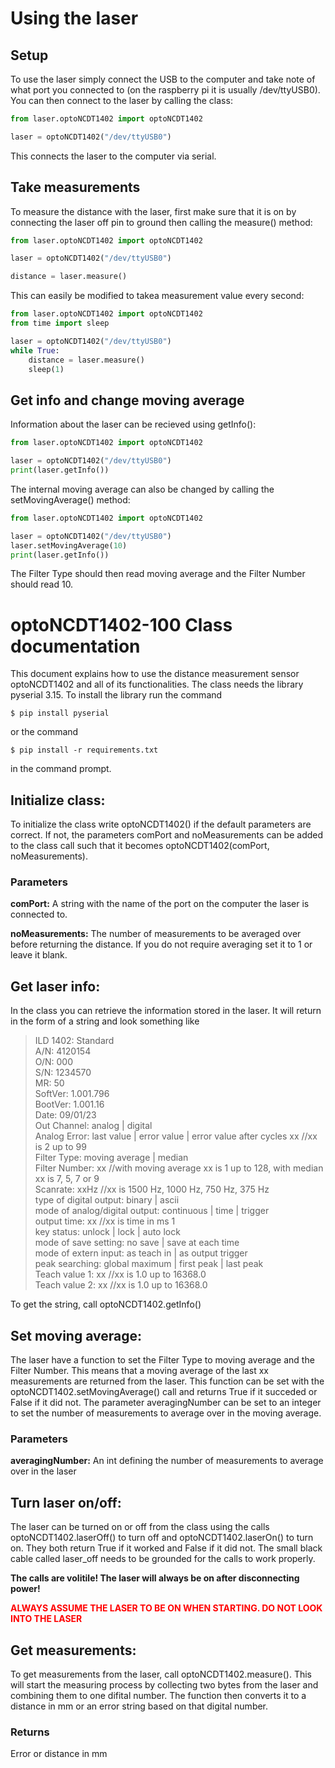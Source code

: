 # Using the laser
## Setup
To use the laser simply connect the USB to the computer and take note of what port you connected to (on the raspberry pi it is usually /dev/ttyUSB0). You can then connect to the laser by calling the class:
``` python
from laser.optoNCDT1402 import optoNCDT1402

laser = optoNCDT1402("/dev/ttyUSB0")
```
This connects the laser to the computer via serial.
## Take measurements
To measure the distance with the laser, first make sure that it is on by connecting the laser off pin to ground then calling the measure() method:
``` python
from laser.optoNCDT1402 import optoNCDT1402

laser = optoNCDT1402("/dev/ttyUSB0")

distance = laser.measure()
```
This can easily be modified to takea measurement value every second:
``` python
from laser.optoNCDT1402 import optoNCDT1402
from time import sleep

laser = optoNCDT1402("/dev/ttyUSB0")
while True:
    distance = laser.measure()
    sleep(1)
```

## Get info and change moving average
Information about the laser can be recieved using getInfo():
``` python
from laser.optoNCDT1402 import optoNCDT1402

laser = optoNCDT1402("/dev/ttyUSB0")
print(laser.getInfo())
```
The internal moving average can also be changed by calling the setMovingAverage() method:
``` python
from laser.optoNCDT1402 import optoNCDT1402

laser = optoNCDT1402("/dev/ttyUSB0")
laser.setMovingAverage(10)
print(laser.getInfo())
```
The Filter Type should then read moving average and the Filter Number should read 10.

# optoNCDT1402-100 Class documentation
This document explains how to use the distance measurement sensor optoNCDT1402 and all of its functionalities.
The class needs the library pyserial 3.15. To install the library run the command
```
$ pip install pyserial
```
or the command
```
$ pip install -r requirements.txt
```
in the command prompt.

## Initialize class:
To initialize the class write optoNCDT1402() if the default parameters are correct. If not, the parameters comPort and noMeasurements can be added to the class call such that it becomes optoNCDT1402(comPort, noMeasurements).


### Parameters

**comPort:** A string with the name of the port on the computer the laser is connected to.

**noMeasurements:** The number of measurements to be averaged over before returning the distance. If you do not require averaging set it to 1 or leave it blank.
## Get laser info:
In the class you can retrieve the information stored in the laser. It will return in the form of a string and look something like

>ILD 1402: Standard <br> 
>A/N: 4120154 <br>
>O/N: 000 <br>
>S/N: 1234570 <br>
>MR: 50 <br>
>SoftVer: 1.001.796 <br> 
>BootVer: 1.001.16 <br>
>Date: 09/01/23 <br>
>Out Channel: analog | digital <br>
>Analog Error: last value | error value | error value after cycles xx //xx is 2 up to 99 <br>
>Filter Type: moving average | median<br>
>Filter Number: xx //with moving average xx is 1 up to 128, with median xx is 7, 5, 7 or 9<br>
>Scanrate: xxHz //xx is 1500 Hz, 1000 Hz, 750 Hz, 375 Hz<br> 
>type of digital output: binary | ascii <br>
>mode of analog/digital output: continuous | time | trigger<br>
>output time: xx //xx is time in ms 1<br>
>key status: unlock | lock | auto lock <br>
>mode of save setting: no save | save at each time<br> 
>mode of extern input: as teach in | as output trigger<br>
>peak searching: global maximum | first peak | last peak <br>
>Teach value 1: xx //xx is 1.0 up to 16368.0 <br>
>Teach value 2: xx //xx is 1.0 up to 16368.0<br>

To get the string, call optoNCDT1402.getInfo()

## Set moving average:
The laser have a function to set the Filter Type to moving average and the Filter Number. This means that a moving average of the last xx measurements are returned from the laser. This function can be set with the optoNCDT1402.setMovingAverage() call and returns True if it succeded or False if it did not. The parameter averagingNumber can be set to an integer to set the number of measurements to average over in the moving average.

### Parameters

**averagingNumber:** An int defining the number of measurements to average over in the laser

## Turn laser on/off:
The laser can be turned on or off from the class using the calls optoNCDT1402.laserOff() to turn off and optoNCDT1402.laserOn() to turn on. They both return True if it worked and False if it did not. The small black cable called laser_off needs to be grounded for the calls to work properly.

**The calls are volitile! The laser will always be on after disconnecting power!**

<span style = "color:red">**ALWAYS ASSUME THE LASER TO BE ON WHEN STARTING. DO NOT LOOK INTO THE LASER**</span>

## Get measurements:
To get measurements from the laser, call optoNCDT1402.measure(). This will start the measuring process by collecting two bytes from the laser and combining them to one difital number. The function then converts it to a distance in mm or an error string based on that digital number.

### Returns
Error or distance in mm
